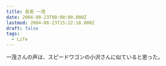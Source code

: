 ```yaml
---
title: 長島 一茂
date: 2004-08-23T00:00:00.000Z
lastmod: 2004-08-23T15:22:18.000Z
draft: false
tags:
  - Life
---
```


一茂さんの声は、スピードワゴンの小沢さんに似ていると思った。
